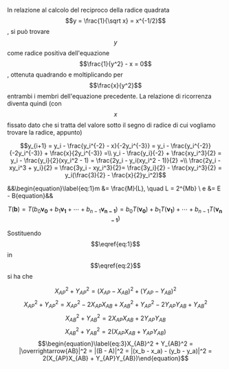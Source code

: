 <script src="https://cdn.mathjax.org/mathjax/latest/MathJax.js?config=TeX-AMS-MML_HTMLorMML" type="text/javascript"></script>

In relazione al calcolo del reciproco della radice quadrata $$y = \frac{1}{\sqrt x} = x^{-1/2}$$, si può trovare $$y$$ come radice positiva dell'equazione $$\frac{1}{y^2} - x = 0$$, ottenuta quadrando e moltiplicando per $$\frac{x}{y^2}$$ entrambi i membri dell'equazione precedente. La relazione di ricorrenza diventa quindi (con $$x$$ fissato dato che si tratta del valore sotto il segno di radice di cui vogliamo trovare la radice, appunto)

$$y_{i+1} = y_i - \frac{y_i^{-2} - x}{-2y_i^{-3}} = y_i - \frac{y_i^{-2}}{-2y_i^{-3}} + \frac{x}{2y_i^{-3}} =\\ y_i - \frac{y_i}{-2} + \frac{xy_i^3}{2} = y_i - \frac{y_i}{2}(xy_i^2 - 1) = \frac{2y_i - y_i(xy_i^2 - 1)}{2} =\\ \frac{2y_i - xy_i^3 + y_i}{2} = \frac{3y_i - xy_i^3}{2}= \frac{3y_i}{2} - \frac{xy_i^3}{2} = y_i(\frac{3}{2} - \frac{x}{2}y_i^2)$$

&&\begin{equation}\label{eq:1}m &= \frac{M}{L}, \quad L =  2^{Mb} \\
e &= E - B{equation}&&

$$\begin{equation}\label{eq:2}T(\mathbf{b}) = T(b_0\mathbf{v_0} + b_1\mathbf{v_1} + \cdots + b_{n-1}\mathbf{v_{n-1}}) = b_0T(\mathbf{v_0}) + b_1T(\mathbf{v_1}) + \cdots + b_{n-1}T(\mathbf{v_{n-1}})\end{equation}$$

Sostituendo $$\eqref{eq:1}$$ in $$\eqref{eq:2}$$ si ha che

$$X_{AP}^2 + Y_{AP}^2 = (X_{AP} - X_{AB})^2 + (Y_{AP} - Y_{AB})^2$$
$$X_{AP}^2 + Y_{AP}^2 = X_{AP}^2 - 2X_{AP}X_{AB} + X_{AB}^2 + Y_{AP}^2 - 2Y_{AP}Y_{AB} + Y_{AB}^2$$
$$X_{AB}^2 + Y_{AB}^2 = 2X_{AP}X_{AB} + 2Y_{AP}Y_{AB}$$
$$X_{AB}^2 + Y_{AB}^2 = 2(X_{AP}X_{AB} + Y_{AP}Y_{AB})$$
$$\begin{equation}\label{eq:3}X_{AB}^2 + Y_{AB}^2 = |\overrightarrow{AB}|^2 = |(B - A)|^2 = |(x_b - x_a) - (y_b - y_a)|^2 = 2(X_{AP}X_{AB} + Y_{AP}Y_{AB})\end{equation}$$
